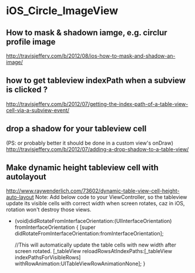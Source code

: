 # iOS_Circle_ImageView

## How to mask & shadown iamge, e.g. circlur profile image

   http://travisjeffery.com/b/2012/08/ios-how-to-mask-and-shadow-an-image/

## how to get tableview indexPath when a subview is clicked ?

   http://travisjeffery.com/b/2012/07/getting-the-index-path-of-a-table-view-cell-via-a-subview-event/

## drop a shadow for your tableview cell

(PS: or probably better it should be done in a custom view's onDraw)
   http://travisjeffery.com/b/2012/07/adding-a-drop-shadow-to-a-table-view/

## Make dynamic height tableview cell with autolayout

http://www.raywenderlich.com/73602/dynamic-table-view-cell-height-auto-layout
Note: Add below code to your ViewController, so the tableview update its visible cells with 
correct width when screen rotates, caz in iOS, rotation won't destroy those views.

- (void)didRotateFromInterfaceOrientation:(UIInterfaceOrientation) fromInterfaceOrientation
{
    [super didRotateFromInterfaceOrientation:fromInterfaceOrientation];
    
    //This will automatically update the table cells with new width after screen rotated.
    [_tableView reloadRowsAtIndexPaths:[_tableView indexPathsForVisibleRows] withRowAnimation:UITableViewRowAnimationNone];
}
